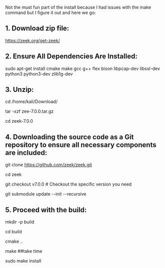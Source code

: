 Not the must fun part of the install because I had issues with the make command but I figure it out and here we go:


## 1. Download zip file:

https://zeek.org/get-zeek/


## 2. Ensure All Dependencies Are Installed:

sudo apt-get install cmake make gcc g++ flex bison libpcap-dev libssl-dev python3 python3-dev zlib1g-dev


## 3. Unzip:

cd /home/kali/Download/

tar -xzf zee-7.0.0.tar.gz

cd zeek-7.0.0


## 4. Downloading the source code as a Git repository to ensure all necessary components are included:

git clone https://github.com/zeek/zeek.git

cd zeek

git checkout v7.0.0  # Checkout the specific version you need

git submodule update --init --recursive


## 5. Proceed with the build:

mkdir -p build

cd build

cmake ..

make ##take time

sudo make install
